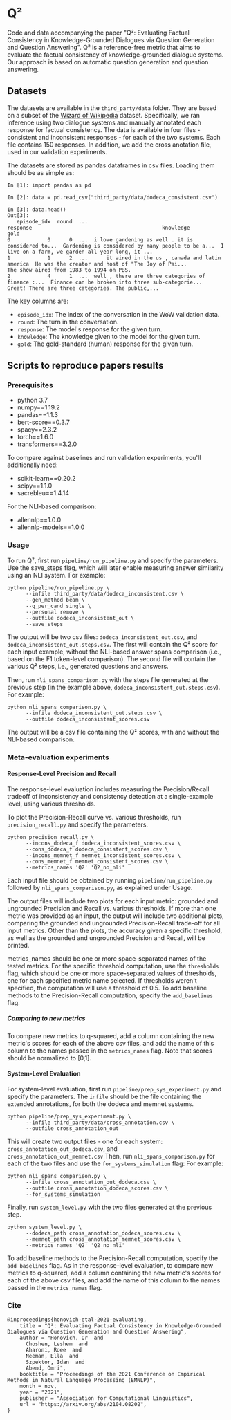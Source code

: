 # Q²

Code and data accompanying the paper "Q²: Evaluating Factual Consistency in Knowledge-Grounded Dialogues via Question Generation and Question Answering".
Q² is a reference-free metric that aims to evaluate the factual consistency of knowledge-grounded dialogue systems.
Our approach is based on automatic question generation and question answering.

## Datasets

The datasets are available in the `third_party/data` folder.
They are based on a subset of the [Wizard of Wikipedia](https://parl.ai/projects/wizard_of_wikipedia/) dataset.
Specifically, we ran inference using two dialogue systems and manually annotated each response for factual consistency. 
The data is available in four files - consistent and inconsistent responses - for each of the two systems. Each file contains 150 responses.
In addition, we add the cross anotation file, used in our validation experiments.

The datasets are stored as pandas dataframes in csv files. Loading them should be as simple as:

```
In [1]: import pandas as pd

In [2]: data = pd.read_csv("third_party/data/dodeca_consistent.csv")

In [3]: data.head()
Out[3]:
   episode_idx  round  ...                                           response                                          knowledge                                               gold
0            0      0  ...  i love gardening as well . it is considered to...  Gardening is considered by many people to be a...  I live on a farm, we garden all year long, it ...
1            1      2  ...      it aired in the us , canada and latin america  He was the creator and host of "The Joy of Pai...           The show aired from 1983 to 1994 on PBS.
2            4      1  ...  well , there are three categories of finance :...  Finance can be broken into three sub-categorie...  Great! There are three categories. The public,...

```

The key columns are:
- `episode_idx`: The index of the conversation in the WoW validation data.
- `round`: The turn in the conversation.
- `response`: The model's response for the given turn.
- `knowledge`: The knowledge given to the model for the given turn.
- `gold`: The gold-standard (human) response for the given turn.

## Scripts to reproduce papers results

### Prerequisites
* python 3.7
* numpy==1.19.2
* pandas==1.1.3
* bert-score==0.3.7
* spacy==2.3.2
* torch==1.6.0
* transformers==3.2.0

To compare against baselines and run validation experiments, you'll additionally need:
* scikit-learn==0.20.2
* scipy==1.1.0
* sacrebleu==1.4.14

For the NLI-based comparison:
* allennlp==1.0.0
* allennlp-models==1.0.0



### Usage
To run Q², first run `pipeline/run_pipeline.py` and specify the parameters. 
Use the save_steps flag, which will later enable measuring answer similarity using an NLI system.
For example:
```
python pipeline/run_pipeline.py \
      --infile third_party/data/dodeca_inconsistent.csv \
      --gen_method beam \
      --q_per_cand single \
      --personal remove \
      --outfile dodeca_inconsistent_out \
      --save_steps
```

The output will be two csv files: `dodeca_inconsistent_out.csv`, and `dodeca_inconsistent_out.steps.csv`. The first will 
contain the Q² score for each input example, without the NLI-based answer spans comparison (i.e., based on the F1 
token-level comparison). The second file will contain the various Q² steps, i.e., generated questions and answers.

Then, run `nli_spans_comparison.py` with the steps file generated at the previous step (in the example above, 
`dodeca_inconsistent_out.steps.csv`). 
For example:
```
python nli_spans_comparison.py \
      --infile dodeca_inconsistent_out.steps.csv \
      --outfile dodeca_inconsistent_scores.csv
```

The output will be a csv file containing the Q² scores, with and without the NLI-based comparison.

### Meta-evaluation experiments

#### Response-Level Precision and Recall

The response-level evaluation includes measuring the Precision/Recall tradeoff of inconsistency and consistency 
detection at a single-example level, using various thresholds.

To plot the Precision-Recall curve vs. various thresholds, run `precision_recall.py` and specify the parameters.
```
python precision_recall.py \
      --incons_dodeca_f dodeca_inconsistent_scores.csv \
      --cons_dodeca_f dodeca_consistent_scores.csv \
	  --incons_memnet_f memnet_inconsistent_scores.csv \
      --cons_memnet_f memnet_consistent_scores.csv \
      --metrics_names 'Q2' 'Q2_no_nli'
```
Each input file should be obtained by running `pipeline/run_pipeline.py` followed by `nli_spans_comparison.py`, as 
explained under Usage.

The output files will include two plots for each input metric: grounded and ungrounded Precision and Recall vs. various 
thresholds. If more than one metric was provided as an input, the output will include two additional plots, comparing 
the grounded and ungrounded Precision-Recall trade-off for all input metrics. Other than the plots, the accuracy given a
specific threshold, as well as the grounded and ungrounded Precision and Recall, will be printed.

metrics_names should be one or more space-separated names of the tested metrics.
For the specific threshold computation, use the `thresholds` flag, which should be one or more space-separated values of 
thresholds, one for each specified metric name selected. If thresholds weren't specified, the computation will use a 
threshold of 0.5.
To add baseline methods to the Precision-Recall computation, specify the `add_baselines` flag.

##### Comparing to new metrics
To compare new metrics to q-squared, add a column containing the new metric's scores for each of the above csv files,
and add the name of this column to the names passed in the `metrics_names` flag. Note that scores should be normalized
to [0,1].

#### System-Level Evaluation

For system-level evaluation, first run `pipeline/prep_sys_experiment.py` and specify the parameters.
The `infile` should be the file containing the extended annotations, for both the dodeca and memnet systems.
```
python pipeline/prep_sys_experiment.py \
      --infile third_party/data/cross_annotation.csv \
      --outfile cross_annotation_out
```

This will create two output files - one for each system: `cross_annotation_out_dodeca.csv`, and  
`cross_annotation_out_memnet.csv`
Then, run `nli_spans_comparison.py` for each of the two files and use the `for_systems_simulation` flag:
For example:
```
python nli_spans_comparison.py \
      --infile cross_annotation_out_dodeca.csv \
      --outfile cross_annotation_dodeca_scores.csv \
      --for_systems_simulation
```

Finally, run `system_level.py` with the two files generated at the previous step.
```
python system_level.py \
      --dodeca_path cross_annotation_dodeca_scores.csv \
      --memnet_path cross_annotation_memnet_scores.csv \
      --metrics_names 'Q2' 'Q2_no_nli'
```

To add baseline methods to the Precision-Recall computation, specify the `add_baselines` flag.
As in the response-level evaluation, to compare new metrics to q-squared, add a column containing the new metric's 
scores for each of the above csv files, and add the name of this column to the names passed in the `metrics_names` flag.

### Cite
```
@inproceedings{honovich-etal-2021-evaluating,
    title = "Q²: Evaluating Factual Consistency in Knowledge-Grounded Dialogues via Question Generation and Question Answering",
    author = "Honovich, Or  and
      Choshen, Leshem  and
      Aharoni, Roee  and
      Neeman, Ella  and
      Szpektor, Idan  and
      Abend, Omri",
    booktitle = "Proceedings of the 2021 Conference on Empirical Methods in Natural Language Processing (EMNLP)",
    month = nov,
    year = "2021",
    publisher = "Association for Computational Linguistics",
    url = "https://arxiv.org/abs/2104.08202",
}
```